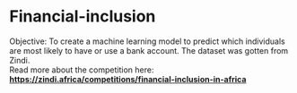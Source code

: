# Financial-inclusion
Objective: To create a machine learning model to predict which individuals are most likely to have or use a bank account. 
The dataset was gotten from Zindi. <br>Read more about the competition here: <b>https://zindi.africa/competitions/financial-inclusion-in-africa
